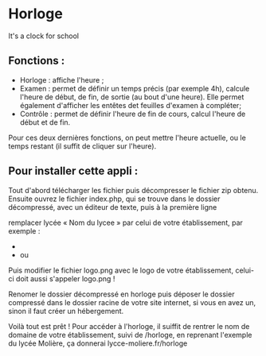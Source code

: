 # Horloge
It's a clock for school

## Fonctions :
- Horloge : affiche l'heure ;
- Examen : permet de définir un temps précis (par exemple 4h), calcule l'heure de début, de fin, de sortie (au bout d'une heure). Elle permet également d'afficher les entêtes det feuilles d'examen à compléter;
- Contrôle : permet de définir l'heure de fin de cours, calcul l'heure de début et de fin.

Pour ces deux dernières fonctions, on peut mettre l'heure actuelle, ou le temps restant (il suffit de cliquer sur l'heure).

## Pour installer cette appli :
Tout d'abord télécharger les fichier puis décompresser le fichier zip obtenu.
Ensuite ouvrez le fichier index.php, qui se trouve dans le dossier décompressé, avec un éditeur de texte, puis à la première ligne 
  <?php $etablissement = 'lycée « Nom du lycee »'; ?>
remplacer lycée « Nom du lycee » par celui de votre établissement, par exemple :
- <code><?php $etablissement = 'collège Molière'; ?></code>
- ou <code><?php $etablissement = 'lycée Molière'; ?></code>

Puis modifier le fichier logo.png avec le logo de votre établissement, celui-ci doit aussi s'appeler logo.png !

Renomer le dossier décompressé en horloge puis déposer le dossier compressé dans le dossier racine de votre site internet, si vous en avez un, sinon il faut créer un hébergement.

Voilà tout est prêt ! Pour accéder à l'horloge, il suiffit de rentrer le nom de domaine de votre établissement, suivi de /horloge, en reprenant l'exemple du lycée Molière, ça donnerai lycce-moliere.fr/horloge
